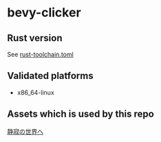 # bevy-clicker

## Rust version
See [rust-toolchain.toml](./rust-toolchain.toml)

## Validated platforms
- x86_64-linux

## Assets which is used by this repo
[静寂の世界へ](https://youtu.be/6is3qL7x9JQ)
